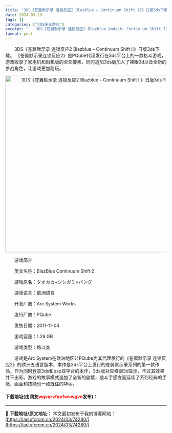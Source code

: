 ```yaml
---
title: "3DS《苍翼默示录 连锁反应2 Blazblue – Continuum Shift II》日版3ds下载"
date: 2024-03-29
tags: []
categories: ["3DS英日游戏"]
excerpt: "　　3DS《苍翼默示录 连锁反应2 Blazblue &ndash; Continuum Shift II》日版3ds下载。 《苍翼默示录连锁反应2》是PQube代理发行在3ds平台上的一款格斗游戏，游戏收录了家用机和街机版的全部要素，同时追加3ds版加入了裸眼3d以及全新的参战角色，让游戏更加耐玩&hellip;"
layout: post
---
```


 <p>　　3DS《苍翼默示录 连锁反应2 Blazblue &ndash; Continuum Shift II》日版3ds下载。 《苍翼默示录连锁反应2》是PQube代理发行在3ds平台上的一款格斗游戏，游戏收录了家用机和街机版的全部要素，同时追加3ds版加入了裸眼3d以及全新的参战角色，让游戏更加耐玩。</p> <p align="center"><img align="" border="0" src="https://lad.sfcrom.cn/wp-content/uploads/2024/03/20240329_6606246845300.png" width="551" alt="3DS《苍翼默示录 连锁反应2 Blazblue – Continuum Shift II》日版3ds下载" /></p> <p>　　游戏简介</p> <p>　　英文名称：BlazBlue Continuum Shift 2</p> <p>　　游戏原名：タオカカ+シシガミ=バング</p> <p>　　游戏语言：欧洲语言</p> <p>　　开发厂商：Arc System Works</p> <p>　　发行厂商：PQube</p> <p>　　发售日期：2011-11-04</p> <p>　　游戏容量：1.28 GB</p> <p>　　游戏类型：格斗类</p> <p>　　游戏是Arc System在欧洲地区让PQube为其代理发行的《苍翼默示录 连锁反应2》的欧洲五语言版本，本作是3ds平台上发行的苍翼默示录系列的第一款作品，作为同时登录3ds和psp双平台的本作，3ds版对应裸眼3d显示，不过其效果并不出彩。游戏的故事模式追加了全新的剧情，战斗手感方面延续了系列经典的手感，画面和技能也一如既往的华丽。</p> <p><h4>下载地址(由网友<font color="red">wgvqrvfqvfwvwgve</font>发布)：</h4></p> 

---
📖 **下载地址/原文地址：** 本文最初发布于我的博客网站：[https://lad.sfcrom.cn/2024/03/74280/](https://lad.sfcrom.cn/2024/03/74280/)
